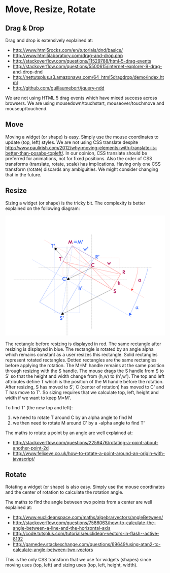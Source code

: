 # Move, Resize, Rotate

## Drag & Drop

Drag and drop is extensively explained at:

- http://www.html5rocks.com/en/tutorials/dnd/basics/
- http://www.html5laboratory.com/drag-and-drop.php
- http://stackoverflow.com/questions/11529788/html-5-drag-events
- http://stackoverflow.com/questions/5500615/internet-explorer-9-drag-and-drop-dnd
- http://nettutsplus.s3.amazonaws.com/64_html5dragdrop/demo/index.html
- http://github.com/guillaumebort/jquery-ndd

We are not using HTML 5 drag events which have mixed success across browsers.
We are using mousedown/touchstart, mouseover/touchmove and mouseup/touchend.  

## Move

Moving a widget (or shape) is easy.
Simply use the mouse coordinates to update (top, left) styles.
We are not using CSS translate despite http://www.paulirish.com/2012/why-moving-elements-with-translate-is-better-than-posabs-topleft/.
In our opinion, CSS translate should be preferred for animations, not for fixed positions.
Also the order of CSS transforms (translate, rotate, scale) has implications. Having only one CSS transform (rotate) discards any ambiguities.
We might consider changing that in the future.

## Resize

Sizing a widget (or shape) is the tricky bit.
The complexity is better explained on the following diagram:

![Resizing](move-resize-rotate.png)

The rectangle before resizing is displayed in red. The same rectangle after resizing is displayed in blue.
The rectangle is rotated by an angle alpha which remains constant as a user resizes this rectangle.
Solid rectangles represent rotated rectangles. Dotted rectangles are the same rectangles before applying the rotation.
The M=M' handle remains at the same position through resizing with the S handle.
The mouse drags the S handle from S to S' so that the height and width change from (h,w) to (h',w').
The top and left attributes define T which is the position of the M handle before the rotation.
After resizing, S has moved to S', C (center of rotation) has moved to C' and T has move to T'.
So sizing requires that we calculate top, left, height and width if we want to keep M=M'.

To find T' (the new top and left):

1. we need to rotate T around C by an alpha angle to find M
2. we then need to rotate M around C' by a -alpha angle to find T'

The maths to rotate a point by an angle are well explained at:

- http://stackoverflow.com/questions/2259476/rotating-a-point-about-another-point-2d
- http://www.felixeve.co.uk/how-to-rotate-a-point-around-an-origin-with-javascript/

## Rotate

Rotating a widget (or shape) is also easy.
Simply use the mouse coordinates and the center of rotation to calculate the rotation angle.

The maths to find the angle between two points from a center are well explained at:

- http://www.euclideanspace.com/maths/algebra/vectors/angleBetween/
- http://stackoverflow.com/questions/7586063/how-to-calculate-the-angle-between-a-line-and-the-horizontal-axis
- http://code.tutsplus.com/tutorials/euclidean-vectors-in-flash--active-8192
- http://gamedev.stackexchange.com/questions/69649/using-atan2-to-calculate-angle-between-two-vectors

This is the only CSS transform that we use for widgets (shapes) since moving uses (top, left) and sizing uses (top, left, height, width).

